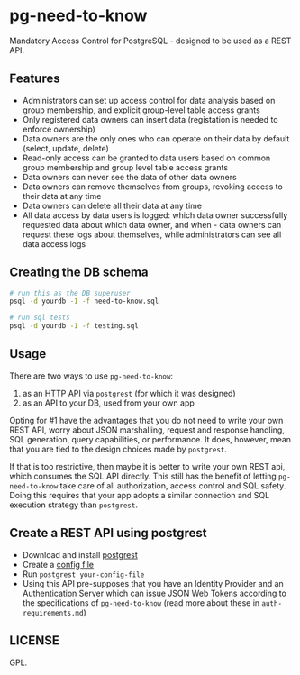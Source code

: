 # pg-need-to-know

Mandatory Access Control for PostgreSQL - designed to be used as a REST API.


## Features

- Administrators can set up access control for data analysis based on group membership, and explicit group-level table access grants
- Only registered data owners can insert data (registation is needed to enforce ownership)
- Data owners are the only ones who can operate on their data by default (select, update, delete)
- Read-only access can be granted to data users based on common group membership and group level table access grants
- Data owners can never see the data of other data owners
- Data owners can remove themselves from groups, revoking access to their data at any time
- Data owners can delete all their data at any time
- All data access by data users is logged: which data owner successfully requested data about which data owner, and when - data owners can request these logs about themselves, while administrators can see all data access logs

## Creating the DB schema

```bash
# run this as the DB superuser
psql -d yourdb -1 -f need-to-know.sql

# run sql tests
psql -d yourdb -1 -f testing.sql
```

## Usage

There are two ways to use `pg-need-to-know`:

1) as an HTTP API via `postgrest` (for which it was designed)
2) as an API to your DB, used from your own app

Opting for #1 have the advantages that you do not need to write your own REST API, worry about JSON marshalling, request and response handling, SQL generation, query capabilities, or performance. It does, however, mean that you are tied to the design choices made by `postgrest`.

If that is too restrictive, then maybe it is better to write your own REST api, which consumes the SQL API directly. This still has the benefit of letting `pg-need-to-know` take care of all authorization, access control and SQL safety. Doing this requires that your app adopts a similar connection and SQL execution strategy than `postgrest`.


## Create a REST API using postgrest

- Download and install [postgrest](http://postgrest.org/)
- Create a [config file](http://postgrest.org/en/v5.0/install.html#configuration)
- Run `postgrest your-config-file`
- Using this API pre-supposes that you have an Identity Provider and an Authentication Server which can issue JSON Web Tokens according to the specifications of `pg-need-to-know` (read more about these in `auth-requirements.md`)


## LICENSE

GPL.
